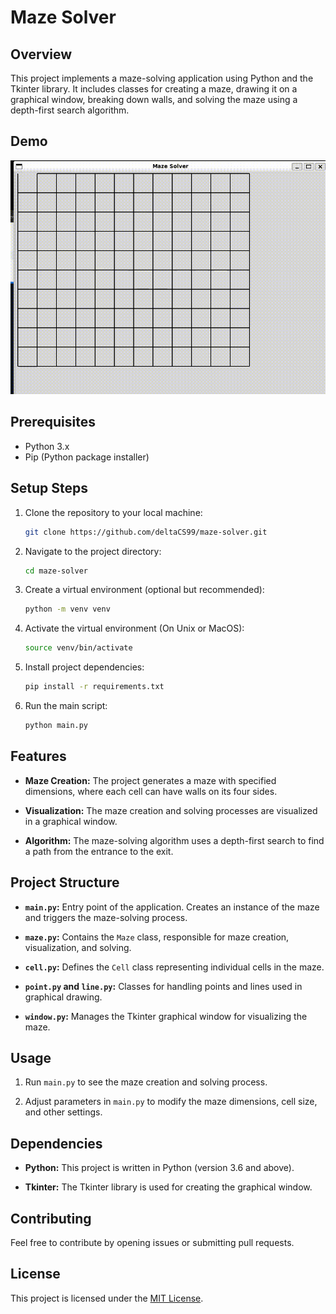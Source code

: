 # Maze Solver

## Overview

This project implements a maze-solving application using Python and the Tkinter library. It includes classes for creating a maze, drawing it on a graphical window, breaking down walls, and solving the maze using a depth-first search algorithm.

## Demo
![Maze Solver Demo](./maze.gif)

## Prerequisites
- Python 3.x
- Pip (Python package installer)

## Setup Steps
1. Clone the repository to your local machine:

   ```bash
   git clone https://github.com/deltaCS99/maze-solver.git
   ```
2. Navigate to the project directory:

   ```bash
   cd maze-solver
   ```
3. Create a virtual environment (optional but recommended):

   ```bash
   python -m venv venv
   ```

4. Activate the virtual environment (On Unix or MacOS):

   ```bash
   source venv/bin/activate
   ```
5. Install project dependencies:
   ```bash
   pip install -r requirements.txt
   ```
6. Run the main script:
   ```bash
   python main.py
   ```

## Features

- **Maze Creation:** The project generates a maze with specified dimensions, where each cell can have walls on its four sides.

- **Visualization:** The maze creation and solving processes are visualized in a graphical window.

- **Algorithm:** The maze-solving algorithm uses a depth-first search to find a path from the entrance to the exit.

## Project Structure

- **`main.py`:** Entry point of the application. Creates an instance of the maze and triggers the maze-solving process.

- **`maze.py`:** Contains the `Maze` class, responsible for maze creation, visualization, and solving.

- **`cell.py`:** Defines the `Cell` class representing individual cells in the maze.

- **`point.py` and `line.py`:** Classes for handling points and lines used in graphical drawing.

- **`window.py`:** Manages the Tkinter graphical window for visualizing the maze.

## Usage

1. Run `main.py` to see the maze creation and solving process.

2. Adjust parameters in `main.py` to modify the maze dimensions, cell size, and other settings.

## Dependencies

- **Python:** This project is written in Python (version 3.6 and above).

- **Tkinter:** The Tkinter library is used for creating the graphical window.

## Contributing

Feel free to contribute by opening issues or submitting pull requests.

## License

This project is licensed under the [MIT License](LICENSE).
